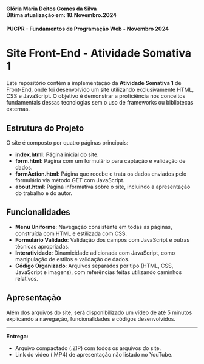 #### Glória Maria Deitos Gomes da Silva <br> Última atualização em: 18.Novembro.2024
#### PUCPR - Fundamentos de Programação Web - Novembro 2024

# Site Front-End - Atividade Somativa 1

Este repositório contém a implementação da **Atividade Somativa 1** de Front-End, onde foi desenvolvido um site utilizando exclusivamente HTML, CSS e JavaScript. O objetivo é demonstrar a proficiência nos conceitos fundamentais dessas tecnologias sem o uso de frameworks ou bibliotecas externas.

## Estrutura do Projeto

O site é composto por quatro páginas principais:

- **index.html**: Página inicial do site.
- **form.html**: Página com um formulário para captação e validação de dados.
- **formAction.html**: Página que recebe e trata os dados enviados pelo formulário via método GET com JavaScript.
- **about.html**: Página informativa sobre o site, incluindo a apresentação do trabalho e do autor.

## Funcionalidades

- **Menu Uniforme**: Navegação consistente em todas as páginas, construída com HTML e estilizada com CSS.
- **Formulário Validado**: Validação dos campos com JavaScript e outras técnicas apropriadas.
- **Interatividade**: Dinamicidade adicionada com JavaScript, como manipulação de estilos e validação de dados.
- **Código Organizado**: Arquivos separados por tipo (HTML, CSS, JavaScript e imagens), com referências feitas utilizando caminhos relativos.

## Apresentação

Além dos arquivos do site, será disponibilizado um vídeo de até 5 minutos explicando a navegação, funcionalidades e códigos desenvolvidos.

---
**Entrega:**
- Arquivo compactado (.ZIP) com todos os arquivos do site.
- Link do vídeo (.MP4) de apresentação não listado no YouTube.
